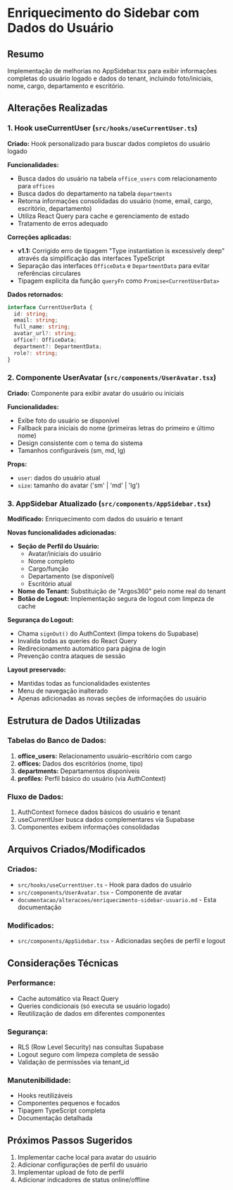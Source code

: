
# Enriquecimento do Sidebar com Dados do Usuário

## Resumo
Implementação de melhorias no AppSidebar.tsx para exibir informações completas do usuário logado e dados do tenant, incluindo foto/iniciais, nome, cargo, departamento e escritório.

## Alterações Realizadas

### 1. Hook useCurrentUser (`src/hooks/useCurrentUser.ts`)
**Criado:** Hook personalizado para buscar dados completos do usuário logado

**Funcionalidades:**
- Busca dados do usuário na tabela `office_users` com relacionamento para `offices`
- Busca dados do departamento na tabela `departments`
- Retorna informações consolidadas do usuário (nome, email, cargo, escritório, departamento)
- Utiliza React Query para cache e gerenciamento de estado
- Tratamento de erros adequado

**Correções aplicadas:**
- **v1.1:** Corrigido erro de tipagem "Type instantiation is excessively deep" através da simplificação das interfaces TypeScript
- Separação das interfaces `OfficeData` e `DepartmentData` para evitar referências circulares
- Tipagem explícita da função `queryFn` como `Promise<CurrentUserData>`

**Dados retornados:**
```typescript
interface CurrentUserData {
  id: string;
  email: string;
  full_name: string;
  avatar_url?: string;
  office?: OfficeData;
  department?: DepartmentData;
  role?: string;
}
```

### 2. Componente UserAvatar (`src/components/UserAvatar.tsx`)
**Criado:** Componente para exibir avatar do usuário ou iniciais

**Funcionalidades:**
- Exibe foto do usuário se disponível
- Fallback para iniciais do nome (primeiras letras do primeiro e último nome)
- Design consistente com o tema do sistema
- Tamanhos configuráveis (sm, md, lg)

**Props:**
- `user`: dados do usuário atual
- `size`: tamanho do avatar ('sm' | 'md' | 'lg')

### 3. AppSidebar Atualizado (`src/components/AppSidebar.tsx`)
**Modificado:** Enriquecimento com dados do usuário e tenant

**Novas funcionalidades adicionadas:**
- **Seção de Perfil do Usuário:**
  - Avatar/iniciais do usuário
  - Nome completo
  - Cargo/função
  - Departamento (se disponível)
  - Escritório atual
- **Nome do Tenant:** Substituição de "Argos360" pelo nome real do tenant
- **Botão de Logout:** Implementação segura de logout com limpeza de cache

**Segurança do Logout:**
- Chama `signOut()` do AuthContext (limpa tokens do Supabase)
- Invalida todas as queries do React Query
- Redirecionamento automático para página de login
- Prevenção contra ataques de sessão

**Layout preservado:**
- Mantidas todas as funcionalidades existentes
- Menu de navegação inalterado
- Apenas adicionadas as novas seções de informações do usuário

## Estrutura de Dados Utilizadas

### Tabelas do Banco de Dados:
1. **office_users:** Relacionamento usuário-escritório com cargo
2. **offices:** Dados dos escritórios (nome, tipo)
3. **departments:** Departamentos disponíveis
4. **profiles:** Perfil básico do usuário (via AuthContext)

### Fluxo de Dados:
1. AuthContext fornece dados básicos do usuário e tenant
2. useCurrentUser busca dados complementares via Supabase
3. Componentes exibem informações consolidadas

## Arquivos Criados/Modificados

### Criados:
- `src/hooks/useCurrentUser.ts` - Hook para dados do usuário
- `src/components/UserAvatar.tsx` - Componente de avatar
- `documentacao/alteracoes/enriquecimento-sidebar-usuario.md` - Esta documentação

### Modificados:
- `src/components/AppSidebar.tsx` - Adicionadas seções de perfil e logout

## Considerações Técnicas

### Performance:
- Cache automático via React Query
- Queries condicionais (só executa se usuário logado)
- Reutilização de dados em diferentes componentes

### Segurança:
- RLS (Row Level Security) nas consultas Supabase
- Logout seguro com limpeza completa de sessão
- Validação de permissões via tenant_id

### Manutenibilidade:
- Hooks reutilizáveis
- Componentes pequenos e focados
- Tipagem TypeScript completa
- Documentação detalhada

## Próximos Passos Sugeridos
1. Implementar cache local para avatar do usuário
2. Adicionar configurações de perfil do usuário
3. Implementar upload de foto de perfil
4. Adicionar indicadores de status online/offline

